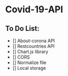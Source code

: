 # Covid-19-API

## To Do List:
* [] About-corona API
* [] Restcountries API
* [] Chart.js library
* [] CORS
* [] Normalize file
* [] Local storage
